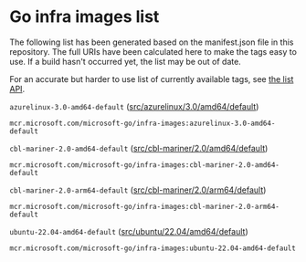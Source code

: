 <!-- This file was generated by 'go run ./cmd/geninfra'. Do not edit manually. -->

# Go infra images list

The following list has been generated based on the manifest.json file in this repository.
The full URIs have been calculated here to make the tags easy to use.
If a build hasn't occurred yet, the list may be out of date.

For an accurate but harder to use list of currently available tags, see [the list API](https://mcr.microsoft.com/v2/microsoft-go/infra-images/tags/list).

`azurelinux-3.0-amd64-default` ([src/azurelinux/3.0/amd64/default](./src/azurelinux/3.0/amd64/default/Dockerfile))
```
mcr.microsoft.com/microsoft-go/infra-images:azurelinux-3.0-amd64-default
```

`cbl-mariner-2.0-amd64-default` ([src/cbl-mariner/2.0/amd64/default](./src/cbl-mariner/2.0/amd64/default/Dockerfile))
```
mcr.microsoft.com/microsoft-go/infra-images:cbl-mariner-2.0-amd64-default
```

`cbl-mariner-2.0-arm64-default` ([src/cbl-mariner/2.0/arm64/default](./src/cbl-mariner/2.0/arm64/default/Dockerfile))
```
mcr.microsoft.com/microsoft-go/infra-images:cbl-mariner-2.0-arm64-default
```

`ubuntu-22.04-amd64-default` ([src/ubuntu/22.04/amd64/default](./src/ubuntu/22.04/amd64/default/Dockerfile))
```
mcr.microsoft.com/microsoft-go/infra-images:ubuntu-22.04-amd64-default
```

